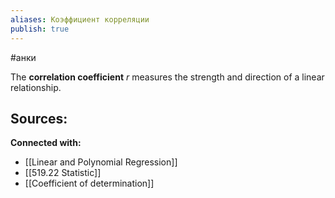 ```yaml
---
aliases: Коэффициент корреляции
publish: true
---
```

#анки

The **correlation coefficient** $r$ measures the strength and direction of a linear relationship.



**Sources:**
- 


**Connected with:**
- [[Linear and Polynomial Regression]]
- [[519.22 Statistic]]
- [[Coefficient of determination]]

